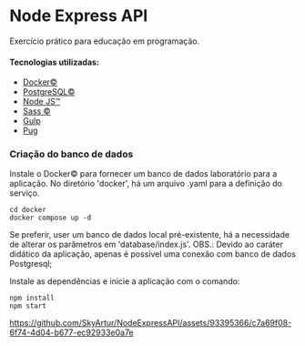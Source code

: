 # Node Express API

Exercício prático para educação em programação.

#### Tecnologias utilizadas:
- [Docker&copy;](https://www.docker.com/products/docker-descktop/)
- [PostgreSQL&copy;](https://www.postgresql.org)
- [Node JS&trade;](https://www.nodejs.org)
- [Sass &copy;](https://sass-lang.com/guide/)
- [Gulp](https://gulpjs.com)
- [Pug](https://pugjs.org/api/getting-started.html)

### Criação do banco de dados
Instale o Docker&copy; para fornecer um banco de dados laboratório para a aplicação. No diretório 'docker', há um arquivo
.yaml para a definição do serviço. 
```shell
cd docker
docker compose up -d
```
Se preferir, user um banco de dados local pré-existente, há a necessidade de alterar os parâmetros em 'database/index.js'.
OBS.: Devido ao caráter didático da aplicação, apenas é possível uma conexão com banco de dados Postgresql;

Instale as dependências e inicie a aplicação com o comando: 
```shell
npm install 
npm start
```
https://github.com/SkyArtur/NodeExpressAPI/assets/93395366/c7a69f08-6f74-4d04-b677-ec92933e0a7e


